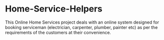 # Home-Service-Helpers
This Online Home Services project deals with an online system designed for booking serviceman (electrician, carpenter, plumber, painter etc) as per the requirements of the customers at their convenience.
